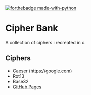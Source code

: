 [![forthebadge made-with-python](http://ForTheBadge.com/images/badges/made-with-python.svg)](https://www.python.org/)

# Cipher Bank
A collection of ciphers i recreated in c.
## Ciphers
- Caeser (https://google.com)
- Rot13
- Base32
- [GitHub Pages](https://pages.github.com/)